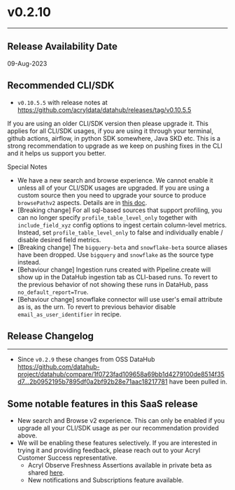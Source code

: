# v0.2.10

---

## Release Availability Date

09-Aug-2023

## Recommended CLI/SDK

- `v0.10.5.5` with release notes at https://github.com/acryldata/datahub/releases/tag/v0.10.5.5

If you are using an older CLI/SDK version then please upgrade it. This applies for all CLI/SDK usages, if you are using it through your terminal, github actions, airflow, in python SDK somewhere, Java SKD etc. This is a strong recommendation to upgrade as we keep on pushing fixes in the CLI and it helps us support you better.

Special Notes

- We have a new search and browse experience. We cannot enable it unless all of your CLI/SDK usages are upgraded. If you are using a custom source then you need to upgrade your source to produce `browsePathv2` aspects. Details are in [this doc](../../browseV2/browse-paths-v2.md).
- [Breaking change] For all sql-based sources that support profiling, you can no longer specify `profile_table_level_only` together with `include_field_xyz` config options to ingest certain column-level metrics. Instead, set `profile_table_level_only` to false and individually enable / disable desired field metrics.
- [Breaking change] The `bigquery-beta` and `snowflake-beta` source aliases have been dropped. Use `bigquery` and `snowflake` as the source type instead.
- [Behaviour change] Ingestion runs created with Pipeline.create will show up in the DataHub ingestion tab as CLI-based runs. To revert to the previous behavior of not showing these runs in DataHub, pass `no_default_report=True`.
- [Behaviour change] snowflake connector will use user's email attribute as is, as the urn. To revert to previous behavior disable `email_as_user_identifier` in recipe.

## Release Changelog

---

- Since `v0.2.9` these changes from OSS DataHub https://github.com/datahub-project/datahub/compare/1f0723fad109658a69bb1d4279100de8514f35d7...2b0952195b7895df0a2bf92b28e71aac18217781 have been pulled in.

## Some notable features in this SaaS release

- New search and Browse v2 experience. This can only be enabled if you upgrade all your CLI/SDK usage as per our recommendation provided above.
- We will be enabling these features selectively. If you are interested in trying it and providing feedback, please reach out to your Acryl Customer Success representative.
  - Acryl Observe Freshness Assertions available in private beta as shared [here](../observe/freshness-assertions.md).
  - New notifications and Subscriptions feature available.
